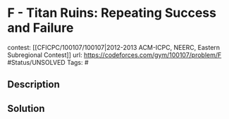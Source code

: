 # F - Titan Ruins: Repeating Success and Failure

contest: [[CFICPC/100107/100107|2012-2013 ACM-ICPC, NEERC, Eastern Subregional Contest]]
url: https://codeforces.com/gym/100107/problem/F
#Status/UNSOLVED
Tags: #

## Description

## Solution

